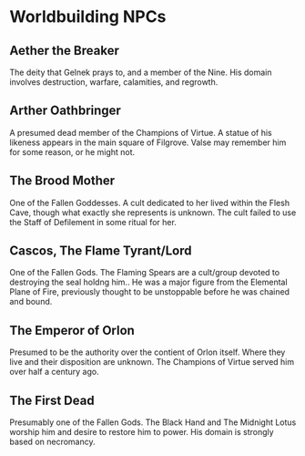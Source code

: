 # Worldbuilding NPCs

## Aether the Breaker

The deity that Gelnek prays to, and a member of the Nine. His domain involves destruction, warfare, calamities, and regrowth.

## Arther Oathbringer 

A presumed dead member of the Champions of Virtue. A statue of his likeness appears in the main square of Filgrove. Valse may remember him for some reason, or he might not.

## The Brood Mother

One of the Fallen Goddesses. A cult dedicated to her lived within the Flesh Cave, though what exactly she represents is unknown. The cult failed to use the Staff of Defilement in some ritual for her.

## Cascos, The Flame Tyrant/Lord 

One of the Fallen Gods. The Flaming Spears are a cult/group devoted to destroying the seal holdng him.. He was a major figure from the Elemental Plane of Fire, previously thought to be unstoppable before he was chained and bound.

## The Emperor of Orlon 

Presumed to be the authority over the contient of Orlon itself. Where they live and their disposition are unknown. The Champions of Virtue served him over half a century ago.

## The First Dead 

Presumably one of the Fallen Gods. The Black Hand and The Midnight Lotus worship him and desire to restore him to power. His domain is strongly based on necromancy.